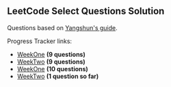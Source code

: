 ## LeetCode Select Questions Solution


Questions based on [Yangshun's guide](https://yangshun.github.io/tech-interview-handbook/best-practice-questions/
).


Progress Tracker links:
* [WeekOne](weekOne.md)  **(9 questions)**
* [WeekTwo](weekTwo.md)  **(9 questions)**
* [WeekOne](weekThree.md)  **(10 questions)**
* [WeekTwo](weekTwo.md)  **(1 question so far)**
